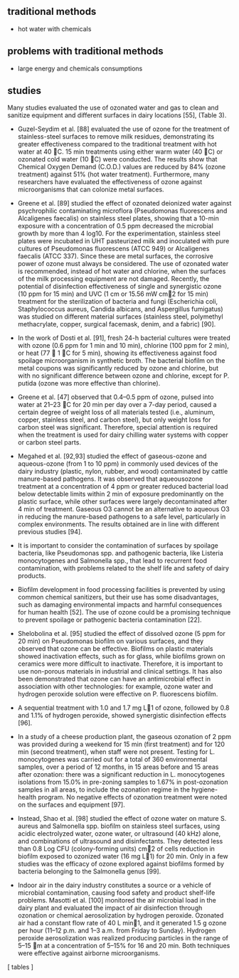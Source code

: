 
## traditional methods

- hot water with chemicals

## problems with traditional methods

- large energy and chemicals consumptions

## studies 

Many studies evaluated the use of ozonated water and gas to clean and sanitize equipment and different surfaces in dairy locations [55], (Table 3).

- Guzel-Seydim et al. [88] evaluated the use of ozone for the treatment of stainless-steel surfaces to remove milk residues, demonstrating its greater effectiveness compared to the traditional treatment with hot water at 40 C. 15 min treatments using either warm water (40 C) or ozonated cold water (10 C) were conducted. The results show that Chemical Oxygen Demand (C.O.D.) values are reduced by 84% (ozone treatment) against 51% (hot water treatment). Furthermore, many researchers have evaluated the effectiveness of ozone against microorganisms that can colonize metal surfaces. 
- Greene et al. [89] studied the effect of ozonated deionized water against psychrophilic contaminating microflora (Pseudomonas fluorescens and Alcaligenes faecalis) on stainless steel plates, showing that a 10-min exposure with a concentration of 0.5 ppm decreased the microbial growth by more than 4 log10. For the experimentation, stainless steel plates were incubated in UHT pasteurized milk and inoculated with pure cultures of Pseudomonas fluorescens (ATCC 949) or Alcaligenes faecalis (ATCC 337). Since these are metal surfaces, the corrosive power of ozone must always be considered. The use of ozonated water is recommended, instead of hot water and chlorine, when the surfaces of the milk processing equipment are not damaged. Recently, the potential of disinfection effectiveness of single and synergistic ozone (10 ppm for 15 min) and UVC (1 cm or 15.56 mW cm􀀀2 for 15 min) treatment for the sterilization of bacteria and fungi (Escherichia coli, Staphylococcus aureus, Candida albicans, and Aspergillus fumigatus) was studied on different material surfaces (stainless steel, polymethyl methacrylate, copper, surgical facemask, denim, and a fabric) [90].
- In the work of Dosti et al. [91], fresh 24-h bacterial cultures were treated with ozone (0.6 ppm for 1 min and 10 min), chlorine (100 ppm for 2 min), or heat (77  1 C for 5 min), showing its effectiveness against food spoilage microorganism in synthetic broth. The bacterial biofilm on the metal coupons was significantly reduced by ozone and chlorine, but with no significant difference between ozone and chlorine, except for P. putida (ozone was more effective than chlorine).
- Greene et al. [47] observed that 0.4–0.5 ppm of ozone, pulsed into water at 21–23 C for 20 min per day over a 7-day period, caused a certain degree of weight loss of all materials tested (i.e., aluminum, copper, stainless steel, and carbon steel), but only weight loss for carbon steel was significant. Therefore, special attention is required when the treatment is used for dairy chilling water systems with copper or carbon steel parts.
- Megahed et al. [92,93] studied the effect of gaseous-ozone and aqueous-ozone (from 1 to 10 ppm) in commonly used devices of the dairy industry (plastic, nylon, rubber, and wood) contaminated by cattle manure-based pathogens. It was observed that aqueousozone treatment at a concentration of 4 ppm or greater reduced bacterial load below detectable limits within 2 min of exposure predominantly on the plastic surface, while other surfaces were largely decontaminated after 4 min of treatment. Gaseous O3 cannot be an alternative to aqueous O3 in reducing the manure-based pathogens to a safe level, particularly in complex environments. The results obtained are in line with different previous studies [94].

- It is important to consider the contamination of surfaces by spoilage bacteria, like Pseudomonas spp. and pathogenic bacteria, like Listeria monocytogenes and Salmonella spp., that lead to recurrent food contamination, with problems related to the shelf life and safety of dairy products.
- Biofilm development in food processing facilities is prevented by using common chemical sanitizers, but their use has some disadvantages, such as damaging environmental impacts and harmful consequences for human health [52]. The use of ozone could be a promising technique to prevent spoilage or pathogenic bacteria contamination [22].
- Shelobolina et al. [95] studied the effect of dissolved ozone (5 ppm for 20 min) on Pseudomonas biofilm on various surfaces, and they observed that ozone can be effective. Biofilms on plastic materials showed inactivation effects, such as for glass, while biofilms grown on ceramics were more difficult to inactivate. Therefore, it is important to use non-porous materials in industrial and clinical settings. It has also been demonstrated that ozone can have an antimicrobial effect in association with other technologies: for example, ozone water and hydrogen peroxide solution were effective on P. fluorescens biofilm.
- A sequential treatment with 1.0 and 1.7 mg L􀀀1 of ozone, followed by 0.8 and 1.1% of hydrogen peroxide, showed synergistic disinfection effects [96].
- In a study of a cheese production plant, the gaseous ozonation of 2 ppm was provided during a weekend for 15 min (first treatment) and for 120 min (second treatment), when staff were not present. Testing for L. monocytogenes was carried out for a total of 360 environmental samples, over a period of 12 months, in 15 areas before and 15 areas after ozonation: there was a significant reduction in L. monocytogenes isolations from 15.0% in pre-zoning samples to 1.67% in post-ozonation samples in all areas, to include the ozonation regime in the hygiene-health program. No negative effects of ozonation treatment were noted on the surfaces and equipment [97].
- Instead, Shao et al. [98] studied the effect of ozone water on mature S. aureus and Salmonella spp. biofilm on stainless steel surfaces, using acidic electrolyzed water, ozone water, or ultrasound (40 kHz) alone, and combinations of ultrasound and disinfectants. They detected less than 0.8 Log CFU (colony-forming units) cm􀀀2 of cells reduction in biofilm exposed to ozonized water (16 mg L􀀀1) for 20 min. Only in a few studies was the efficacy of ozone explored against biofilms formed by bacteria belonging to the Salmonella genus [99].
- Indoor air in the dairy industry constitutes a source or a vehicle of microbial contamination, causing food safety and product shelf-life problems. Masotti et al. [100] monitored the air microbial load in the dairy plant and evaluated the impact of air disinfection through ozonation or chemical aerosolization by hydrogen peroxide. Ozonated air had a constant flow rate of 40 L min􀀀1, and it generated 1.5 g ozone per hour (11–12 p.m. and 1–3 a.m. from Friday to Sunday). Hydrogen peroxide aerosolization was realized producing particles in the range of 5–15 m at a concentration of 5–15% for 16 and 20 min. Both techniques were effective against airborne microorganisms.

[ tables ]
